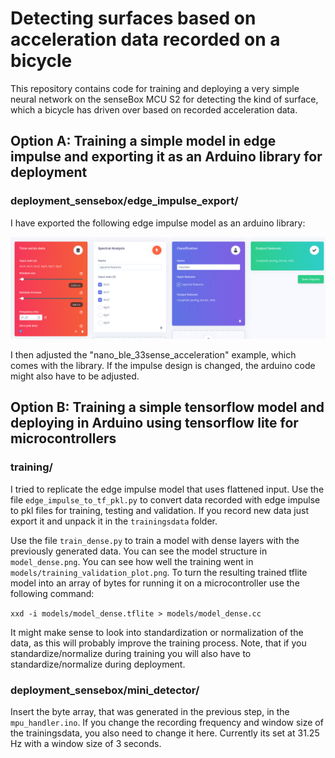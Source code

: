 # Detecting surfaces based on acceleration data recorded on a bicycle

This repository contains code for training and deploying a very simple neural network on the senseBox MCU S2 for detecting the kind of surface, which a bicycle has driven over based on recorded acceleration data.

## Option A: Training a simple model in edge impulse and exporting it as an Arduino library for deployment

### deployment_sensebox/edge_impulse_export/
I have exported the following edge impulse model as an arduino library:

![./impulse_design](./impulse_design.png)

I then adjusted the "nano_ble_33sense_acceleration" example, which comes with the library. If the impulse design is changed, the arduino code might also have to be adjusted.


## Option B: Training a simple tensorflow model and deploying in Arduino using tensorflow lite for microcontrollers

### training/
I tried to replicate the edge impulse model that uses flattened input. 
Use the file `edge_impulse_to_tf_pkl.py` to convert data recorded with edge impulse to pkl files for training, testing and validation. If you record new data just export it and unpack it in the `trainingsdata` folder.

Use the file `train_dense.py` to train a model with dense layers with the previously generated data. You can see the model structure in `model_dense.png`. You can see how well the training went in `models/training_validation_plot.png`. 
To turn the resulting trained tflite model into an array of bytes for running it on a microcontroller use the following command:

`xxd -i models/model_dense.tflite > models/model_dense.cc`

It might make sense to look into standardization or normalization of the data, as this will probably improve the training process. Note, that if you standardize/normalize during training you will also have to standardize/normalize during deployment.

### deployment_sensebox/mini_detector/
Insert the byte array, that was generated in the previous step, in the `mpu_handler.ino`. If you change the recording frequency and window size of the trainingsdata, you also need to change it here. Currently its set at 31.25 Hz with a window size of 3 seconds.
